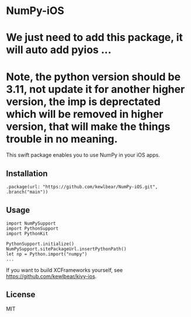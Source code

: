# NumPy-iOS

# We just need to add this package, it will auto add pyios ...

# Note, the python version should be 3.11, not update it for another higher version, the imp is deprectated which will be removed in higher version, that will make the things trouble in no meaning.


This swift package enables you to use NumPy in your iOS apps.

## Installation

```
.package(url: "https://github.com/kewlbear/NumPy-iOS.git", .branch("main"))
```

## Usage

```
import NumPySupport
import PythonSupport
import PythonKit

PythonSupport.initialize()
NumPySupport.sitePackageUrl.insertPythonPath()
let np = Python.import("numpy")
...
```

If you want to build XCFrameworks yourself, see https://github.com/kewlbear/kivy-ios.

## License

MIT
